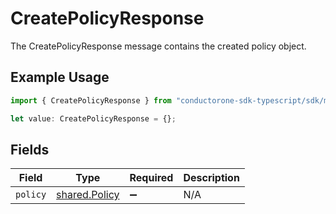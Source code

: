 # CreatePolicyResponse

The CreatePolicyResponse message contains the created policy object.

## Example Usage

```typescript
import { CreatePolicyResponse } from "conductorone-sdk-typescript/sdk/models/shared";

let value: CreatePolicyResponse = {};
```

## Fields

| Field                                                 | Type                                                  | Required                                              | Description                                           |
| ----------------------------------------------------- | ----------------------------------------------------- | ----------------------------------------------------- | ----------------------------------------------------- |
| `policy`                                              | [shared.Policy](../../../sdk/models/shared/policy.md) | :heavy_minus_sign:                                    | N/A                                                   |
